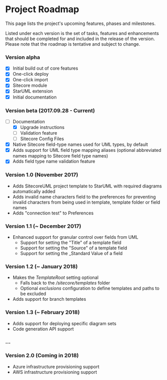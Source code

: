 # Project Roadmap

This page lists the project's upcoming features, phases and milestones.

Listed under each version is the set of tasks, features and enhancements that should be completed for and included in the release of the version. Please note that the roadmap is tentative and subject to change.

### Version alpha

* [x] Initial build out of core features
* [x] One-click deploy
* [x] One-click import
* [x] Sitecore module
* [x] StarUML extension
* [x] Initial documentation

### Version beta \(2017.09.28 - Current\)

* [ ] Documentation
  * [x] Upgrade instructions
  * [ ] Validation feature
  * [ ] Sitecore Config Files
* [x] Native Sitecore field-type names used for UML types, by default
* [x] Adds support for UML field type mapping aliases \(optional abbreviated names mapping to Sitecore field type names\)
* [x] Adds field type name validation feature

### Version 1.0 \(November 2017\)

* Adds SitecoreUML project template to StarUML with required diagrams automatically added
* Adds invalid name characters field to the preferences for preventing invalid characters from being used in template, template folder or field names
* Adds "connection test" to Preferences

### Version 1.1 \(~ December 2017\)

* Enhanced support for granular control over fields from UML
  * Support for setting the "Title" of a template field
  * Support for setting the "Source" of a template field
  * Support for setting the \_Standard Value of a field

### Version 1.2 \(~ January 2018\)

* Makes the _TemplateRoot_ setting optional
  * Falls back to the _/sitecore/templates_ folder 
  * Optional _exclusions_ configuration to define templates and paths to be excluded
* Adds support for branch templates 

### Version 1.3 \(~ February 2018\)

* Adds support for deploying specific diagram sets
* Code generation API support

### ...

### Version 2.0 \(Coming in 2018\)

* Azure infrastructure provisioning support
* AWS infrastructure provisioning support



